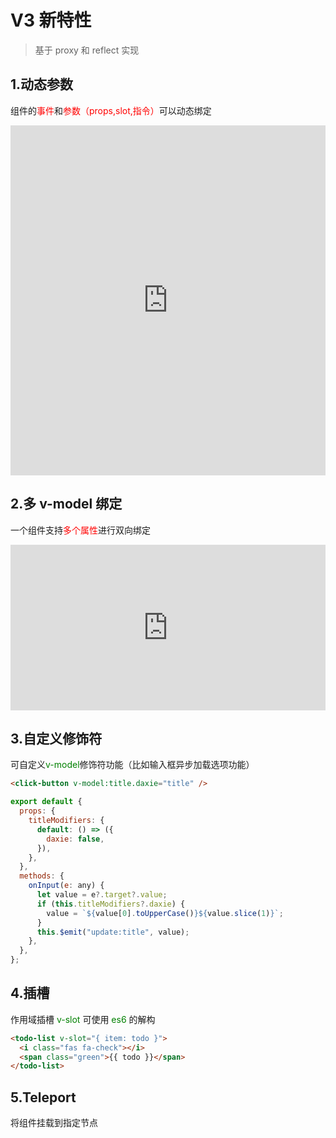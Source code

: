 # V3 新特性

> 基于 proxy 和 reflect 实现

<font size=4 color=red></font>

## 1.动态参数

组件的<font color="red">事件</font>和<font color="red">参数（props,slot,指令）</font>可以动态绑定

<iframe height="560" style="width: 100%;" scrolling="no" title="动态参数" src="https://codepen.io/shuxiaoman/embed/MWjQrEM?height=560&theme-id=light&default-tab=js,result" frameborder="no" loading="lazy" allowtransparency="true" allowfullscreen="true">
  See the Pen <a href='https://codepen.io/shuxiaoman/pen/MWjQrEM'>动态参数</a> by GrainFull
  (<a href='https://codepen.io/shuxiaoman'>@shuxiaoman</a>) on <a href='https://codepen.io'>CodePen</a>.
</iframe>

## 2.多 v-model 绑定

一个组件支持<font color="red">多个属性</font>进行双向绑定

<iframe height="265" style="width: 100%;" scrolling="no" title="Multiple v-models" src="https://codepen.io/team/Vue/embed/GRoPPrM?height=265&theme-id=light&default-tab=html,result" frameborder="no" loading="lazy" allowtransparency="true" allowfullscreen="true">
  See the Pen <a href='https://codepen.io/team/Vue/pen/GRoPPrM'>Multiple v-models</a> by Vue
  (<a href='https://codepen.io/Vue'>@Vue</a>) on <a href='https://codepen.io'>CodePen</a>.
</iframe>

## 3.自定义修饰符

可自定义<font color="green">v-model</font>修饰符功能（比如输入框异步加载选项功能）

```html
<click-button v-model:title.daxie="title" />
```

```js
export default {
  props: {
    titleModifiers: {
      default: () => ({
        daxie: false,
      }),
    },
  },
  methods: {
    onInput(e: any) {
      let value = e?.target?.value;
      if (this.titleModifiers?.daxie) {
        value = `${value[0].toUpperCase()}${value.slice(1)}`;
      }
      this.$emit("update:title", value);
    },
  },
};
```

## 4.插槽

作用域插槽 <font color="green">v-slot</font> 可使用 <font color="green">es6</font> 的解构

```html
<todo-list v-slot="{ item: todo }">
  <i class="fas fa-check"></i>
  <span class="green">{{ todo }}</span>
</todo-list>
```

## 5.Teleport

将组件挂载到指定节点
